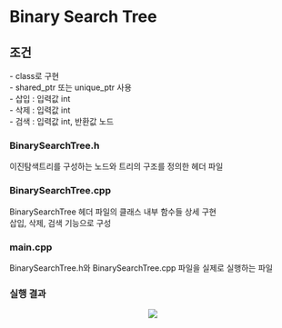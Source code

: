 <h1>Binary Search Tree</h1>
<h2>조건</h2>
    - class로 구현<br/>
    - shared_ptr 또는 unique_ptr 사용<br/>
    - 삽입 : 입력값 int<br/>
    - 삭제 : 입력값 int<br/>
    - 검색 : 입력값 int, 반환값 노드<br/>
<h3>BinarySearchTree.h</h3>
이진탐색트리를 구성하는 노드와 트리의 구조를 정의한 헤더 파일
<h3>BinarySearchTree.cpp</h3>
BinarySearchTree 헤더 파일의 클래스 내부 함수들 상세 구현<br/>
삽입, 삭제, 검색 기능으로 구성
<h3>main.cpp</h3>
BinarySearchTree.h와 BinarySearchTree.cpp 파일을 실제로 실행하는 파일
<h3>실행 결과</h3>
<p align="center">
  <img src="https://github.com/anhyunjinn/cpp_study/assets/101036684/67658ab0-8ce4-4ccb-bfff-3a944455e786">
</p>

